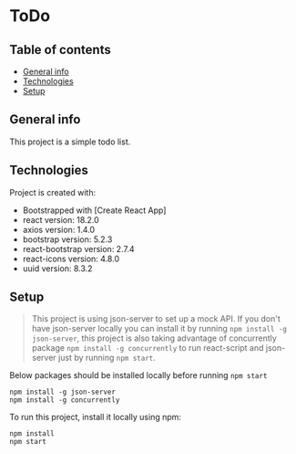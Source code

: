 # ToDo

## Table of contents
* [General info](#general-info)
* [Technologies](#technologies)
* [Setup](#setup)

## General info
This project is a simple todo list.

## Technologies
Project is created with: 
* Bootstrapped with [Create React App]
* react version: 18.2.0
* axios version: 1.4.0
* bootstrap version: 5.2.3
* react-bootstrap version: 2.7.4
* react-icons version: 4.8.0
* uuid version: 8.3.2

## Setup
> This project is using json-server to set up a mock API.
> If you don't have json-server locally you can install it by running `npm install -g json-server`,
> this project is also taking advantage of concurrently package `npm install -g concurrently` to run react-script and json-server just by running `npm start`.

Below packages should be installed locally before running `npm start`
```
npm install -g json-server
npm install -g concurrently
```
To run this project, install it locally using npm:
```
npm install
npm start
```

